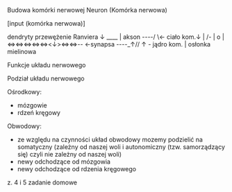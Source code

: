 

Budowa komórki nerwowej
Neuron (Komórka nerwowa)

[input (komórka nerwowa)]

dendryty         przewężenie Ranviera
↓    ____             |   akson
----/    \← ciało kom.↓   |       /-
    | o  |<=><=><=><=><=><↓><=><=>-- ←synapsa
----\_↑/\/       ↑                \-
   jądro kom.    |
   		osłonka mielinowa

Funkcje układu nerwowego

Podział układu nerwowego


Ośrodkowy:
- mózgowie
- rdzeń kręgowy

Obwodowy:
- ze względu na czynności układ obwodowy mozemy podzielić na somatyczny (zależny od naszej woli i autonomiczny (tzw. samorządzący się) czyli nie zależny od naszej woli)
- newy odchodzące od mózgowia
- newy odchodzące od rdzenia kręgowego

z. 4 i 5 zadanie domowe

